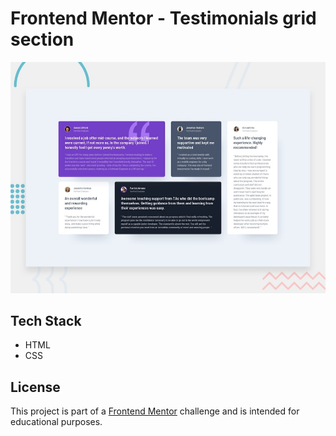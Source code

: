 # Frontend Mentor - Testimonials grid section

![Design preview for the Testimonials grid section coding challenge](./design/desktop-preview.jpg)

## Tech Stack
- HTML
- CSS

## License
This project is part of a [Frontend Mentor](https://www.frontendmentor.io) challenge and is intended for educational purposes.

